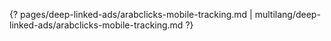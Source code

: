 {? pages/deep-linked-ads/arabclicks-mobile-tracking.md | multilang/deep-linked-ads/arabclicks-mobile-tracking.md ?}
